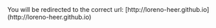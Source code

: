 <meta http-equiv="refresh" content="time; URL=http://loreno-heer.github.io" />
You will be redirected to the correct url: [http://loreno-heer.github.io](http://loreno-heer.github.io)
